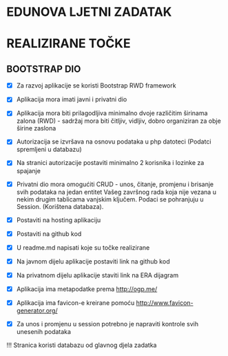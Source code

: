 
# EDUNOVA LJETNI ZADATAK

# REALIZIRANE TOČKE

## BOOTSTRAP DIO

- [x] Za razvoj aplikacije se koristi Bootstrap RWD framework

- [x] Aplikacija mora imati javni i privatni dio

- [x] Aplikacija mora biti prilagodljiva minimalno dvoje različitim širinama zalona (RWD) - sadržaj mora biti čitljiv, vidljiv, dobro organiziran za obje širine zaslona

- [x] Autorizacija se izvršava na osnovu podataka u php datoteci (Podatci spremljeni u databazu)

- [x] Na stranici autorizacije postaviti minimalno 2 korisnika i lozinke za spajanje

- [x] Privatni dio mora omogućiti CRUD - unos, čitanje, promjenu i brisanje svih podataka na jedan entitet Vašeg završnog rada koja nije vezana u nekim drugim tablicama vanjskim ključem. Podaci se pohranjuju u Session. (Korištena databaza).

- [x] Postaviti na hosting aplikaciju

- [x] Postaviti na github kod

- [x] U readme.md napisati koje su točke realizirane

- [x] Na javnom dijelu aplikacije postaviti link na github kod

- [x] Na privatnom dijelu aplikacije staviti link na ERA dijagram

- [x] Aplikacija ima metapodatke prema http://ogp.me/

- [x] Aplikacija ima favicon-e kreirane pomoću http://www.favicon-generator.org/

- [x] Za unos i promjenu u session potrebno je napraviti kontrole svih unesenih podataka 

!!! Stranica koristi databazu od glavnog djela zadatka 

